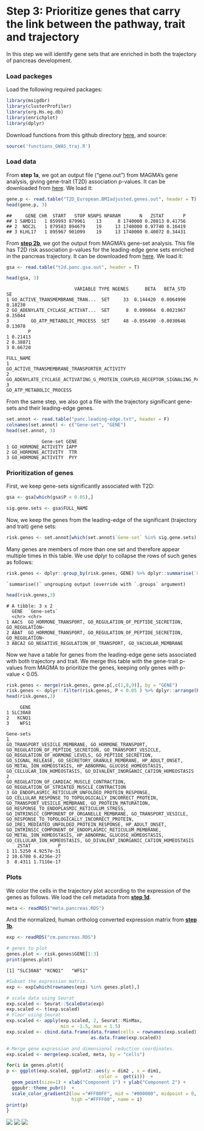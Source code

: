 Step 3: Prioritize genes that carry the link between the pathway, trait
and trajectory
================

In this step we will identify gene sets that are enriched in both the
trajectory of pancreas development.

### Load packeges

Load the following required packages:

``` r
library(msigdbr)
library(clusterProfiler)
library(org.Hs.eg.db)
library(enrichplot)
library(dplyr)
```

Download functions from this github directory
[here](https://github.com/ElkonLab/scGWAS/blob/master/R/functions_scGWAS.R),
and source:

``` r
source('functions_GWAS_traj.R')
```

### Load data

From **step 1a**, we got an output file (“gene.out”) from MAGMA’s gene
analysis, giving gene-trait (T2D) association p-values. It can be
downloaded from
[here](https://github.com/ElkonLab/scGWAS/blob/master/data/magma_outputs/T2D_European.BMIadjusted.genes.out).
We load it:

``` r
gene.p <- read.table("T2D_European.BMIadjusted.genes.out", header = T)
head(gene.p, 3)
```

    ##     GENE CHR  START   STOP NSNPS NPARAM       N   ZSTAT       P
    ## 1 SAMD11   1 859993 879961    13      8 1740000 0.20813 0.41756
    ## 2  NOC2L   1 879583 894679    19     13 1740000 0.97740 0.16419
    ## 3 KLHL17   1 895967 901099    19     13 1740000 0.40072 0.34431

From [**step
2b**](https://github.com/ElkonLab/scGWAS/blob/master/vignettes/2b.md),
we got the output from MAGMA’s gene-set analysis. This file has T2D risk
association p-values for the leading-edge gene sets enriched in the
pancreas trajectory. It can be downloaded from
[here](https://github.com/ElkonLab/scGWAS/blob/master/data/magma_outputs/t2d.panc.gsa.out).
We load it:

``` r
gsa <- read.table("t2d.panc.gsa.out", header = T)

head(gsa, 3)
```

                             VARIABLE TYPE NGENES      BETA   BETA_STD      SE
    1 GO_ACTIVE_TRANSMEMBRANE_TRAN...  SET     33  0.144420  0.0064990 0.18230
    2 GO_ADENYLATE_CYCLASE_ACTIVAT...  SET      8  0.099064  0.0021967 0.35044
    3        GO_ATP_METABOLIC_PROCESS  SET     48 -0.056490 -0.0030646 0.13070
            P
    1 0.21413
    2 0.38871
    3 0.66720
                                                                         FULL_NAME
    1                                 GO_ACTIVE_TRANSMEMBRANE_TRANSPORTER_ACTIVITY
    2 GO_ADENYLATE_CYCLASE_ACTIVATING_G_PROTEIN_COUPLED_RECEPTOR_SIGNALING_PATHWAY
    3                                                     GO_ATP_METABOLIC_PROCESS

From the same step, we also got a file with the trajectory significant
gene-sets and their leading-edge genes.

``` r
set.annot <- read.table("panc.leading-edge.txt", header = F)
colnames(set.annot) <- c("Gene-set", "GENE")
head(set.annot, 3)
```

                 Gene-set GENE
    1 GO_HORMONE_ACTIVITY IAPP
    2 GO_HORMONE_ACTIVITY  TTR
    3 GO_HORMONE_ACTIVITY  PYY

### Prioritization of genes

First, we keep gene-sets significantly associated with T2D:

``` r
gsa <- gsa[which(gsa$P < 0.05),]

sig.gene.sets <- gsa$FULL_NAME
```

Now, we keep the genes from the leading-edge of the significant
(trajectory and trait) gene sets:

``` r
risk.genes <- set.annot[which(set.annot$`Gene-set` %in% sig.gene.sets),]
```

Many genes are members of more than one set and therefore appear
multiple times in this table. We use dplyr to collapse the rows of such
genes as follows:

``` r
risk.genes <- dplyr::group_by(risk.genes, GENE) %>% dplyr::summarise(`Gene-sets` = paste(`Gene-set`, collapse = ", "))
```

    `summarise()` ungrouping output (override with `.groups` argument)

``` r
head(risk.genes,3)
```

    # A tibble: 3 x 2
      GENE  `Gene-sets`                                                             
      <chr> <chr>                                                                   
    1 AACS  GO_HORMONE_TRANSPORT, GO_REGULATION_OF_PEPTIDE_SECRETION, GO_REGULATION~
    2 ABAT  GO_HORMONE_TRANSPORT, GO_REGULATION_OF_PEPTIDE_SECRETION, GO_REGULATION~
    3 ABCA2 GO_NEGATIVE_REGULATION_OF_TRANSPORT, GO_VACUOLAR_MEMBRANE               

Now we have a table for genes from the leading-edge gene sets associated
with both trajectory and trait. We merge this table with the gene-trait
p-values from MAGMA to prioritize the genes, keeping only genes with
p-value &lt; 0.05.

``` r
risk.genes <- merge(risk.genes, gene.p[,c(1,8,9)], by = "GENE") 
risk.genes <- dplyr::filter(risk.genes, P < 0.05 ) %>% dplyr::arrange(P)
head(risk.genes,3)
```

         GENE
    1 SLC30A8
    2   KCNQ1
    3    WFS1
                                                                                                                                                                                                                                                                                                                                                                                                                                                                                                                                                                                       Gene-sets
    1                                                                                                                                                                                                                   GO_TRANSPORT_VESICLE_MEMBRANE, GO_HORMONE_TRANSPORT, GO_REGULATION_OF_PEPTIDE_SECRETION, GO_TRANSPORT_VESICLE, GO_REGULATION_OF_HORMONE_LEVELS, GO_PEPTIDE_SECRETION, GO_SIGNAL_RELEASE, GO_SECRETORY_GRANULE_MEMBRANE, HP_ADULT_ONSET, GO_METAL_ION_HOMEOSTASIS, HP_ABNORMAL_GLUCOSE_HOMEOSTASIS, GO_CELLULAR_ION_HOMEOSTASIS, GO_DIVALENT_INORGANIC_CATION_HOMEOSTASIS
    2                                                                                                                                                                                                                                                                                                                                                                                                                                                                                                  GO_REGULATION_OF_CARDIAC_MUSCLE_CONTRACTION, GO_REGULATION_OF_STRIATED_MUSCLE_CONTRACTION
    3 GO_ENDOPLASMIC_RETICULUM_UNFOLDED_PROTEIN_RESPONSE, GO_CELLULAR_RESPONSE_TO_TOPOLOGICALLY_INCORRECT_PROTEIN, GO_TRANSPORT_VESICLE_MEMBRANE, GO_PROTEIN_MATURATION, GO_RESPONSE_TO_ENDOPLASMIC_RETICULUM_STRESS, GO_INTRINSIC_COMPONENT_OF_ORGANELLE_MEMBRANE, GO_TRANSPORT_VESICLE, GO_RESPONSE_TO_TOPOLOGICALLY_INCORRECT_PROTEIN, GO_IRE1_MEDIATED_UNFOLDED_PROTEIN_RESPONSE, HP_ADULT_ONSET, GO_INTRINSIC_COMPONENT_OF_ENDOPLASMIC_RETICULUM_MEMBRANE, GO_METAL_ION_HOMEOSTASIS, HP_ABNORMAL_GLUCOSE_HOMEOSTASIS, GO_CELLULAR_ION_HOMEOSTASIS, GO_DIVALENT_INORGANIC_CATION_HOMEOSTASIS
        ZSTAT          P
    1 11.5250 4.9257e-31
    2 10.6780 6.4236e-27
    3  8.4311 1.7116e-17

### Plots

We color the cells in the trajectory plot according to the expression of
the genes as follows. We load the cell metadata from [**step
1d**](https://github.com/ElkonLab/scGWAS/blob/master/vignettes/1d.md).

``` r
meta <- readRDS("meta.pancreas.RDS")
```

And the normalized, human ortholog converted expression matrix from
[**step
1b**](https://github.com/ElkonLab/scGWAS/blob/master/vignettes/1b.md).

``` r
exp <- readRDS("cm.pancreas.RDS")
```

``` r
# genes to plot
genes.plot <- risk.genes$GENE[1:3]
print(genes.plot)
```

    [1] "SLC30A8" "KCNQ1"   "WFS1"   

``` r
#Subset the expression matrix.
exp <- exp[which(rownames(exp) %in% genes.plot),]

# scale data using Seurat
exp.scaled <- Seurat::ScaleData(exp)
exp.scaled <- t(exp.scaled)
# Floor using Seurat
exp.scaled <- apply(exp.scaled, 2, Seurat::MinMax, 
                    min = -1.5, max = 1.5)
exp.scaled <- cbind.data.frame(data.frame(cells = rownames(exp.scaled)), 
                               as.data.frame(exp.scaled))

# Merge gene expression and dimensional reduction coordinates.
exp.scaled <- merge(exp.scaled, meta, by = "cells")

for(i in genes.plot){
p <- ggplot(exp.scaled, ggplot2::aes(y = dim2 , x = dim1,
                                  color =  get(i)))  +
  geom_point(size=1) + xlab("Component 1") + ylab("Component 2") +
  ggpubr::theme_pubr()  +
  scale_color_gradient2(low ="#FF00FF", mid = "#000000", midpoint = 0,
                        high ="#FFFF00", name = i)
print(p)
}
```

![](https://github.com/ElkonLab/scGWAS/blob/master/data/pic/slc.png)
![](https://github.com/ElkonLab/scGWAS/blob/master/data/pic/kcnq1.png)
![](https://github.com/ElkonLab/scGWAS/blob/master/data/pic/wfs1.png)
